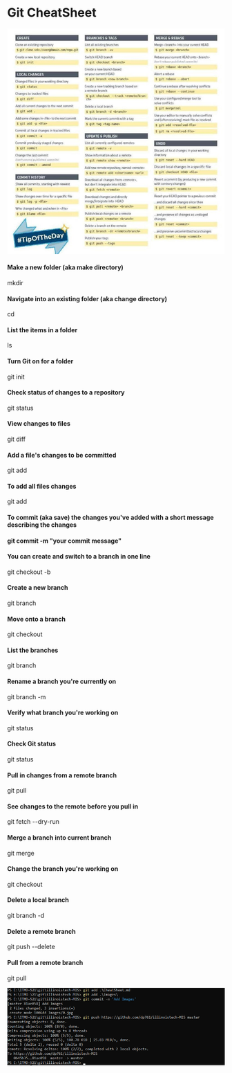 # Git CheatSheet


![Git CheatSheet](Images/0.jpg "Git CheatSheet")

#### Make a new folder (aka make directory)
mkdir <FOLDERNAME>

#### Navigate into an existing folder (aka change directory)
cd <FOLDERNAME>

#### List the items in a folder
ls

#### Turn Git on for a folder
git init

#### Check status of changes to a repository
git status

#### View changes to files
git diff

#### Add a file's changes to be committed
git add <FILENAME>

#### To add all files changes
git add

#### To commit (aka save) the changes you've added with a short message describing the changes
#### git commit -m "your commit message"
#### You can create and switch to a branch in one line
git checkout -b <BRANCHNAME>

#### Create a new branch
git branch <BRANCHNAME>

#### Move onto a branch
git checkout <BRANCHNAME>

#### List the branches
git branch

#### Rename a branch you're currently on
git branch -m <NEWBRANCHNAME>

#### Verify what branch you're working on
git status

#### Check Git status
git status

#### Pull in changes from a remote branch
git pull <REMOTENAME> <REMOTEBRANCH>

#### See changes to the remote before you pull in
git fetch --dry-run

#### Merge a branch into current branch
git merge <BRANCHNAME>

#### Change the branch you're working on
git checkout <BRANCHNAME>

#### Delete a local branch
git branch -d <BRANCHNAME>

#### Delete a remote branch
git push <REMOTENAME> --delete <BRANCHNAME>

#### Pull from a remote branch
git pull <REMOTENAME> <BRANCHNAME>

![Basic Command](Images/cmd.png "Basic Command")